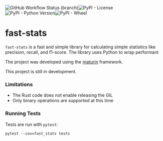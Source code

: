 ![GitHub Workflow Status (branch)](https://img.shields.io/github/workflow/status/zachcoleman/fast-stats/tests/main)<img alt="PyPI - License" src="https://img.shields.io/pypi/l/fast-stats">![PyPI - Python Version](https://img.shields.io/pypi/pyversions/fast-stats)![PyPI - Wheel](https://img.shields.io/pypi/wheel/fast-stats)


# fast-stats
`fast-stats` is a fast and simple library for calculating simple statistics like precision, recall, and f1-score. The library uses Python to wrap performant 

The project was developed using the [maturin](https://maturin.rs) framework. 

This project is still in development.

### Limitations
- The Rust code does not enable releasing the GIL
- Only binary operations are supported at this time

### Running Tests
Tests are run with `pytest`:
```shell
pytest --cov=fast_stats tests
```
